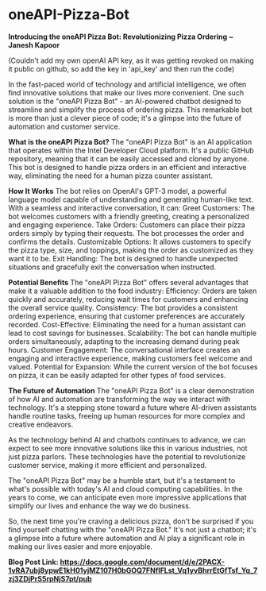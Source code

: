 # oneAPI-Pizza-Bot

**Introducing the oneAPI Pizza Bot: Revolutionizing Pizza Ordering  ~ Janesh Kapoor**

(Couldn't add my own openAI API key, as it was getting revoked on making it public on github, so add the key in 'api_key' and then run the code)

In the fast-paced world of technology and artificial intelligence, we often find innovative solutions that make our lives more convenient. One such solution is the "oneAPI Pizza Bot" - an AI-powered chatbot designed to streamline and simplify the process of ordering pizza. This remarkable bot is more than just a clever piece of code; it's a glimpse into the future of automation and customer service.

**What is the oneAPI Pizza Bot?**
The "oneAPI Pizza Bot" is an AI application that operates within the Intel Developer Cloud platform. It's a public GitHub repository, meaning that it can be easily accessed and cloned by anyone. This bot is designed to handle pizza orders in an efficient and interactive way, eliminating the need for a human pizza counter assistant.

**How It Works**
The bot relies on OpenAI's GPT-3 model, a powerful language model capable of understanding and generating human-like text. With a seamless and interactive conversation, it can:
Greet Customers: The bot welcomes customers with a friendly greeting, creating a personalized and engaging experience.
Take Orders: Customers can place their pizza orders simply by typing their requests. The bot processes the order and confirms the details.
Customizable Options: It allows customers to specify the pizza type, size, and toppings, making the order as customized as they want it to be.
Exit Handling: The bot is designed to handle unexpected situations and gracefully exit the conversation when instructed.

**Potential Benefits**
The "oneAPI Pizza Bot" offers several advantages that make it a valuable addition to the food industry:
Efficiency: Orders are taken quickly and accurately, reducing wait times for customers and enhancing the overall service quality.
Consistency: The bot provides a consistent ordering experience, ensuring that customer preferences are accurately recorded.
Cost-Effective: Eliminating the need for a human assistant can lead to cost savings for businesses.
Scalability: The bot can handle multiple orders simultaneously, adapting to the increasing demand during peak hours.
Customer Engagement: The conversational interface creates an engaging and interactive experience, making customers feel welcome and valued.
Potential for Expansion: While the current version of the bot focuses on pizza, it can be easily adapted for other types of food services.

**The Future of Automation**
The "oneAPI Pizza Bot" is a clear demonstration of how AI and automation are transforming the way we interact with technology. It's a stepping stone toward a future where AI-driven assistants handle routine tasks, freeing up human resources for more complex and creative endeavors.

As the technology behind AI and chatbots continues to advance, we can expect to see more innovative solutions like this in various industries, not just pizza parlors. These technologies have the potential to revolutionize customer service, making it more efficient and personalized.

The "oneAPI Pizza Bot" may be a humble start, but it's a testament to what's possible with today's AI and cloud computing capabilities. In the years to come, we can anticipate even more impressive applications that simplify our lives and enhance the way we do business.

So, the next time you're craving a delicious pizza, don't be surprised if you find yourself chatting with the "oneAPI Pizza Bot." It's not just a chatbot; it's a glimpse into a future where automation and AI play a significant role in making our lives easier and more enjoyable.


**Blog Post Link: https://docs.google.com/document/d/e/2PACX-1vRA7ubj8ypwE1kH01yjMZ107H0bGOQ7FNfIFLst_Vq1yvBhrrEtGfTsf_Yq_7zj3ZDjPrS5rpNjS7pt/pub**
